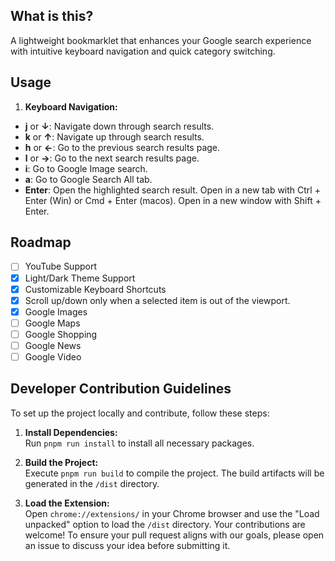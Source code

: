 ## What is this?

A lightweight bookmarklet that enhances your Google search experience with intuitive keyboard navigation and quick category switching.

## Usage

1. **Keyboard Navigation:**

- **j** or **↓**: Navigate down through search results.
- **k** or **↑**: Navigate up through search results.
- **h** or **←**: Go to the previous search results page.
- **l** or **→**: Go to the next search results page.
- **i**: Go to Google Image search.
- **a**: Go to Google Search All tab.
- **Enter**: Open the highlighted search result. Open in a new tab with Ctrl + Enter (Win) or Cmd + Enter (macos). Open in a new window with Shift + Enter.

## Roadmap

- [ ] YouTube Support
- [x] Light/Dark Theme Support
- [x] Customizable Keyboard Shortcuts
- [x] Scroll up/down only when a selected item is out of the viewport.
- [x] Google Images
- [ ] Google Maps
- [ ] Google Shopping
- [ ] Google News
- [ ] Google Video

## Developer Contribution Guidelines

To set up the project locally and contribute, follow these steps:

1. **Install Dependencies:**  
   Run `pnpm run install` to install all necessary packages.

2. **Build the Project:**  
   Execute `pnpm run build` to compile the project. The build artifacts will be generated in the `/dist` directory.

3. **Load the Extension:**  
   Open `chrome://extensions/` in your Chrome browser and use the "Load unpacked" option to load the `/dist` directory.
   Your contributions are welcome! To ensure your pull request aligns with our goals, please open an issue to discuss your idea before submitting it.
